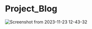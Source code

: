# Project_Blog
![Screenshot from 2023-11-23 12-43-32](https://github.com/SreyasTsasi/Project_Blog/assets/71540653/1b9f54fc-f322-48f8-8929-076b0f09b685)
